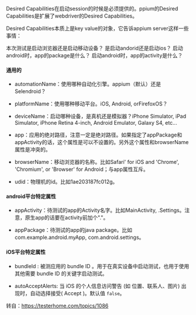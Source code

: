 Desired Capabilities在启动session的时候是必须提供的。ppium的Desired Capabilities是扩展了webdriver的Desired Capabilities。

Desired Capabilities本质上是key value的对象，它告诉appium server这样一些事情：

本次测试是启动浏览器还是启动移动设备？
是启动andorid还是启动ios？
启动android时，app的package是什么？
启动android时，app的activity是什么？


#### 通用的

- automationName：使用哪种自动化引擎。appium（默认）还是Selendroid？

- platformName：使用哪种移动平台。iOS, Android, orFirefoxOS？

- deviceName：启动哪种设备，是真机还是模拟器？iPhone Simulator, iPad Simulator, iPhone Retina 4-inch, Android Emulator, Galaxy S4, etc...

- app：应用的绝对路径，注意一定是绝对路径。如果指定了appPackage和appActivity的话，这个属性是可以不设置的。另外这个属性和browserName属性是冲突的。

- browserName：移动浏览器的名称。比如Safari' for iOS and 'Chrome', 'Chromium', or 'Browser' for Android；与app属性互斥。

- udid：物理机的id。比如1ae203187fc012g。


#### android平台特定属性
- appActivity：待测试的app的Activity名字。比如MainActivity, .Settings。注意，原生app的话要在activity前加个"."。

- appPackage：待测试的app的java package。比如com.example.android.myApp, com.android.settings。

#### iOS平台特定属性
- bundleId : 被测应用的 bundle ID 。用于在真实设备中启动测试，也用于使用其他需要 bundle ID 的关键字启动测试。

- autoAcceptAlerts: 当 iOS 的个人信息访问警告 (如 位置、联系人、图片) 出现时，自动选择接受( Accept )。默认值 `false`。


转自：https://testerhome.com/topics/1086

<meta http-equiv="refresh" content="1.0">